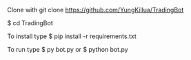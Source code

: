 Clone with git clone https://github.com/YungKillua/TradingBot

$ cd TradingBot 

To install type $ pip install -r requirements.txt

To run type $ py bot.py or $ python bot.py
